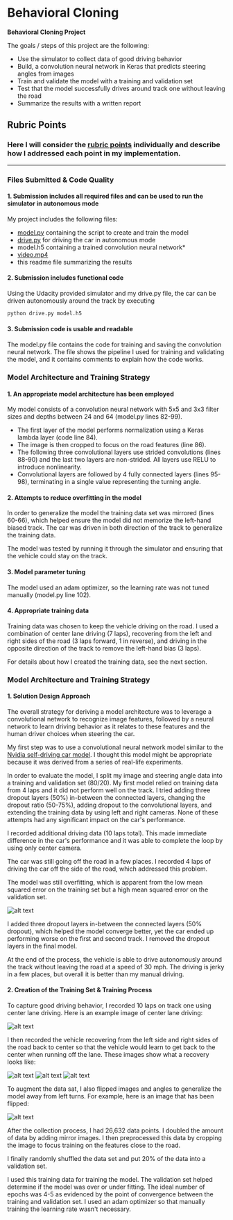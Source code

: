 # **Behavioral Cloning**

**Behavioral Cloning Project**

The goals / steps of this project are the following:
* Use the simulator to collect data of good driving behavior
* Build, a convolution neural network in Keras that predicts steering angles from images
* Train and validate the model with a training and validation set
* Test that the model successfully drives around track one without leaving the road
* Summarize the results with a written report


[//]: # (Image References)

[image1]: ./media/loss.png "Model Loss"
[image2]: ./media/accuracy.png "Model Accuracy"
[image3]: ./media/center_lane.jpg "Center lane"
[image4]: ./media/recover1.jpg "Recovery Image"
[image5]: ./media/recover2.jpg "Recovery Image"
[image6]: ./media/recover3.jpg "Recovery Image"
[image7]: ./media/center_flipped.jpg "Flipped Image"

## Rubric Points
### Here I will consider the [rubric points](https://review.udacity.com/#!/rubrics/432/view) individually and describe how I addressed each point in my implementation.

---
### Files Submitted & Code Quality

#### 1. Submission includes all required files and can be used to run the simulator in autonomous mode

My project includes the following files:
* [model.py](./model.py) containing the script to create and train the model
* [drive.py](./drive.py) for driving the car in autonomous mode
* model.h5 containing a trained convolution neural network*
* [video.mp4](./media/video.mp4)
* this readme file summarizing the results

#### 2. Submission includes functional code
Using the Udacity provided simulator and my drive.py file, the car can be driven autonomously around the track by executing
```sh
python drive.py model.h5
```

#### 3. Submission code is usable and readable

The model.py file contains the code for training and saving the convolution neural network. The file shows the pipeline I used for training and validating the model, and it contains comments to explain how the code works.

### Model Architecture and Training Strategy

#### 1. An appropriate model architecture has been employed

My model consists of a convolution neural network with 5x5 and 3x3 filter sizes and depths between 24 and 64 (model.py lines 82-99).

* The first layer of the model performs normalization using a Keras lambda layer (code line 84).
* The image is then cropped to focus on the road features (line 86).
* The following three convolutional layers use strided convolutions (lines 88-90) and the last two layers are non-strided. All layers use RELU to introduce nonlinearity.
* Convolutional layers are followed by 4 fully connected layers (lines 95-98), terminating in a single value representing the turning angle.

#### 2. Attempts to reduce overfitting in the model

In order to generalize the model the training data set was mirrored (lines 60-66), which helped ensure the model did not memorize the left-hand biased track. The car was driven in both direction of the track to generalize the training data.

The model was tested by running it through the simulator and ensuring that the vehicle could stay on the track.

#### 3. Model parameter tuning

The model used an adam optimizer, so the learning rate was not tuned manually (model.py line 102).

#### 4. Appropriate training data

Training data was chosen to keep the vehicle driving on the road. I used a combination of center lane driving (7 laps), recovering from the left and right sides of the road (3 laps forward, 1 in reverse), and driving in the opposite direction of the track to remove the left-hand bias (3 laps).

For details about how I created the training data, see the next section.

### Model Architecture and Training Strategy

#### 1. Solution Design Approach

The overall strategy for deriving a model architecture was to leverage a convolutional network to recognize image features, followed by a neural network to learn driving behavior as it relates to these features and the human driver choices when steering the car.

My first step was to use a convolutional neural network model similar to the [Nvidia self-driving car model](https://devblogs.nvidia.com/parallelforall/deep-learning-self-driving-cars/). I thought this model might be appropriate because it was derived from a series of real-life experiments.

In order to evaluate the model, I split my image and steering angle data into a training and validation set (80/20). My first model relied on training data from 4 laps and it did not perform well on the track. I tried adding three dropout layers (50%) in-between the connected layers, changing the dropout ratio (50-75%), adding dropout to the convolutional layers, and extending the training data by using left and right cameras. None of these attempts had any significant impact on the car's performance.

I recorded additional driving data (10 laps total). This made immediate difference in the car's performance and it was able to complete the loop by using only center camera.

The car was still going off the road in a few places. I recorded 4 laps of driving the car off the side of the road, which addressed this problem.

The model was still overfitting, which is apparent from the low mean squared error on the training set but a high mean squared error on the validation set.

![alt text][image1]

I added three dropout layers in-between the connected layers (50% dropout), which helped the model converge better, yet the car ended up performing worse on the first and second track. I removed the dropout layers in the final model.

At the end of the process, the vehicle is able to drive autonomously around the track without leaving the road at a speed of 30 mph. The driving is jerky in a few places, but overall it is better than my manual driving.

#### 2. Creation of the Training Set & Training Process

To capture good driving behavior, I recorded 10 laps on track one using center lane driving. Here is an example image of center lane driving:

![alt text][image3]

I then recorded the vehicle recovering from the left side and right sides of the road back to center so that the vehicle would learn to get back to the center when running off the lane. These images show what a recovery looks like:

![alt text][image4]
![alt text][image5]
![alt text][image6]

To augment the data sat, I also flipped images and angles to generalize the model away from left turns. For example, here is an image that has been flipped:

![alt text][image7]

After the collection process, I had 26,632 data points. I doubled the amount of data by adding mirror images. I then preprocessed this data by cropping the image to focus training on the features close to the road.

I finally randomly shuffled the data set and put 20% of the data into a validation set.

I used this training data for training the model. The validation set helped determine if the model was over or under fitting. The ideal number of epochs was 4-5 as evidenced by the point of convergence between the training and validation set. I used an adam optimizer so that manually training the learning rate wasn't necessary.
